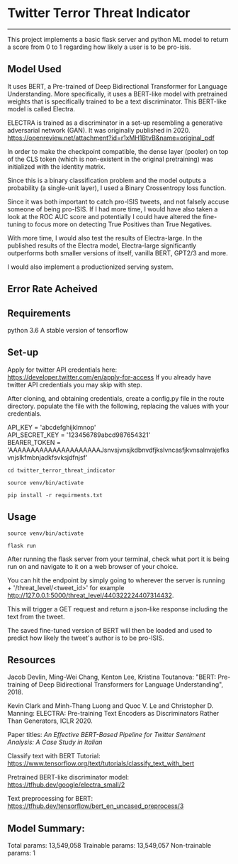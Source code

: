 # Twitter Terror Threat Indicator
------------------
This project implements a basic flask server and python ML model to return a score from 0 to 1 regarding how likely a user is to be pro-isis.  

## Model Used
It uses BERT, a Pre-trained of Deep Bidirectional Transformer for Language Understanding. More specifically, it uses a BERT-like model with pretrained weights that is specifically trained to be a text discriminator. This BERT-like model is called Electra.  

ELECTRA is trained as a discriminator in a set-up resembling a generative adversarial network (GAN). It was originally published in 2020.
https://openreview.net/attachment?id=r1xMH1BtvB&name=original_pdf  

In order to make the checkpoint compatible, the dense layer (pooler) on top of the CLS token (which is non-existent in the original pretraining) was initialized with the identity matrix.  

Since this is a binary classification problem and the model outputs a probability (a single-unit layer), I used a Binary Crossentropy loss function.  

Since it was both important to catch pro-ISIS tweets, and not falsely accuse someone of being pro-ISIS. If I had more time, I would have also taken a look at the ROC AUC score and potentially I could have altered the fine-tuning to focus more on detecting True Positives than True Negatives.  

With more time, I would also test the results of Electra-large. In the published results of the Electra model, Electra-large significantly outperforms both smaller versions of itself, vanilla BERT, GPT2/3 and more.  

I would also implement a productionized serving system.  



## Error Rate Acheived



## Requirements
python 3.6
A stable version of tensorflow
  

## Set-up 

Apply for twitter API credentials here: https://developer.twitter.com/en/apply-for-access
If you already have twitter API credentials you may skip with step.

After cloning, and obtaining credentials, create a config.py file in the route directory. 
populate the file with the following, replacing the values with your credentials.

API_KEY = 'abcdefghijklmnop'  
API_SECRET_KEY = '123456789abcd987654321'  
BEARER_TOKEN = 'AAAAAAAAAAAAAAAAAAAAAJsnvsjvnsjkdbnvdfjkslvncasfjkvnsalnvajefksvnjslkfmbnjadkfsvksjdfnjsf'  

`cd twitter_terror_threat_indicator`

`source venv/bin/activate`

`pip install -r requirments.txt`


## Usage
`source venv/bin/activate`

`flask run`

After running the flask server from your terminal, check what port it is being run on and navigate to it on a web browser of your choice.

You can hit the endpoint by simply going to wherever the server is running + '/threat_level/<tweet_id>' for example http://127.0.0.1:5000/threat_level/440322224407314432.

This will trigger a GET request and return a json-like response including the text from the tweet.

The saved fine-tuned version of BERT will then be loaded and used to predict how likely the tweet's author is to be pro-ISIS.


## Resources
Jacob Devlin, Ming-Wei Chang, Kenton Lee, Kristina Toutanova: "BERT: Pre-training of Deep Bidirectional Transformers for Language Understanding", 2018.

Kevin Clark and Minh-Thang Luong and Quoc V. Le and Christopher D. Manning: ELECTRA: Pre-training Text Encoders as Discriminators Rather Than Generators, ICLR 2020.

Paper titles: *An Effective BERT-Based Pipeline for Twitter Sentiment
Analysis: A Case Study in Italian*

Classify text with BERT
Tutorial: https://www.tensorflow.org/text/tutorials/classify_text_with_bert

Pretrained BERT-like discriminator model: https://tfhub.dev/google/electra_small/2

Text preprocessing for BERT: https://tfhub.dev/tensorflow/bert_en_uncased_preprocess/3


## Model Summary:
Total params: 13,549,058
Trainable params: 13,549,057
Non-trainable params: 1